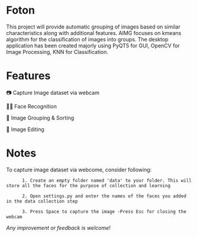 # Foton
This project will provide automatic grouping of images based on similar characteristics along with additional features. AIMG focuses on kmeans algorithm for the classification of images into groups. The desktop application has been created majorly using PyQT5 for GUI, OpenCV for Image Processing, KNN for Classification. 

# Features
📷 Capture Image dataset via webcam 

🤳🏼 Face Recognition

📔 Image Grouping & Sorting

💄 Image Editing

# Notes
To capture image dataset via webcome, consider following:

          1. Create an empty folder named 'data' to your folder. This will store all the faces for the purpose of collection and learning  
          
          2. Open settings.py and enter the names of the faces you added in the data collection step
          
          3. Press Space to capture the image -Press Esc for closing the webcam
          
*Any improvement or feedback is welcome!*
